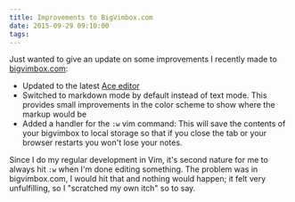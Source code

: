 ```yaml
---
title: Improvements to BigVimbox.com
date: 2015-09-29 09:10:00
tags:
---
```


Just wanted to give an update on some improvements I recently made to [bigvimbox.com](http://bigvimbox.com):

- Updated to the latest [Ace editor](https://github.com/ajaxorg/ace)
- Switched to markdown mode by default instead of text mode. This provides small improvements in the color scheme to show where the markup would be
- Added a handler for the `:w` vim command: This will save the contents of your bigvimbox to local storage so that if you close the tab or your browser restarts you won't lose your notes.

Since I do my regular development in Vim, it's second nature for me to always hit `:w` when I'm done editing something. The problem was in bigvimbox.com, I would hit that and nothing would happen; it felt very unfulfilling, so I "scratched my own itch" so to say.
